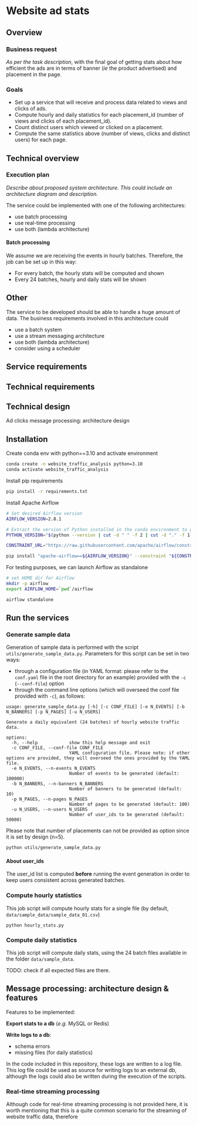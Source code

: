 # Website ad stats

## Overview

### Business request

_As per the task description_, with the final goal of getting stats about how efficient the ads are in terms of banner (_ie_ the product advertised) and placement in the page.

### Goals

- Set up a service that will receive and process data related to views and clicks of ads.  
- Compute hourly and daily statistics for each placement_id (number of views and clicks of each placement_id).
- Count distinct users which viewed or clicked on a placement.
- Compute the same statistics above (number of views, clicks and distinct users) for each page.

## Technical overview

### Execution plan

_Describe about proposed system architecture. This could include an architecture diagram and description._

The service could be implemented with one of the following architectures:

- use batch processing
- use real-time processing
- use both (lambda architecture)

#### Batch processing

We assume we are receiving the events in hourly batches. Therefore, the job can be set up in this way:
- For every batch, the hourly stats will be computed and shown
- Every 24 batches, hourly and daily stats will be shown


## Other

The service to be developed should be able to handle a huge amount of data. The business requirements involved in this architecture could

- use a batch system
- use a stream messaging architecture
- use both (lambda architecture)
- consider using a scheduler

## Service requirements

## Technical requirements

## Technical design

Ad clicks message processing: architecture design

## Installation

Create conda env with python==3.10 and activate environment

```bash
conda create -n website_traffic_analysis python=3.10
conda activate website_traffic_analysis
```

Install pip requirements

```bash
pip install -r requirements.txt
```

Install Apache Airflow

```bash
# Set desired Airflow version
AIRFLOW_VERSION=2.8.1

# Extract the version of Python installed in the conda environment to get the constraints file
PYTHON_VERSION="$(python --version | cut -d " " -f 2 | cut -d "." -f 1-2)"

CONSTRAINT_URL="https://raw.githubusercontent.com/apache/airflow/constraints-${AIRFLOW_VERSION}/constraints-${PYTHON_VERSION}.txt"

pip install "apache-airflow==${AIRFLOW_VERSION}" --constraint "${CONSTRAINT_URL}"
```

For testing purposes, we can launch Airflow as standalone

```bash
# set HOME dir for Airflow
mkdir -p airflow
export AIRFLOW_HOME=`pwd`/airflow

airflow standalone
```

## Run the services

### Generate sample data

Generation of sample data is performed with the script `utils/generate_sample_data.py`. Parameters for this script can be set in two ways:

- through a configuration file (in YAML format: please refer to the `conf.yaml` file in the root directory for an example) provided with the `-c` (`--conf-file`) option
- through the command line options (which will overseed the conf file provided with `-c`), as follows: 

```
usage: generate_sample_data.py [-h] [-c CONF_FILE] [-e N_EVENTS] [-b N_BANNERS] [-p N_PAGES] [-u N_USERS]

Generate a daily equivalent (24 batches) of hourly website traffic data.

options:
  -h, --help            show this help message and exit
  -c CONF_FILE, --conf-file CONF_FILE
                        YAML configuration file. Please note: if other options are provided, they will overseed the ones provided by the YAML file.
  -e N_EVENTS, --n-events N_EVENTS
                        Number of events to be generated (default: 100000)
  -b N_BANNERS, --n-banners N_BANNERS
                        Number of banners to be generated (default: 10)
  -p N_PAGES, --n-pages N_PAGES
                        Number of pages to be generated (default: 100)
  -u N_USERS, --n-users N_USERS
                        Number of user_ids to be generated (default: 50000)
```

Please note that number of placements can not be provided as option since it is set by design (n=5).

```bash
python utils/generate_sample_data.py
```

#### About user_ids

The user_id list is computed **before** running the event generation in order to keep users consistent across generated batches. 

### Compute hourly statistics

This job script will compute hourly stats for a single file (by default, `data/sample_data/sample_data_01.csv`)

```
python hourly_stats.py
```

### Compute daily statistics

This job script will compute daily stats, using the 24 batch files available in the folder `data/sample_data`.

TODO: check if all expected files are there.


## Message processing: architecture design & features

Features to be implemented:

**Export stats to a db** (_e.g._ MySQL or Redis)

**Write logs to a db**:
  - schema errors
  - missing files (for daily statistics)

In the code included in this repository, these logs are written to a log file. This log file could be used as source for writing logs to an external db, although the logs could also be written during the execution of the scripts.

### Real-time streaming processing

Although code for real-time streaming processing is not provided here, it is worth mentioning that this is a quite common scenario for the streaming of website traffic data, therefore 